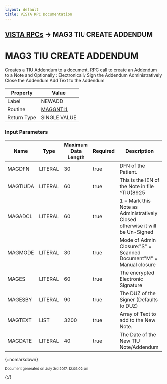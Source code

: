 ```yaml
---
layout: default
title: VISTA RPC Documentation
---
```


## [VISTA RPCs](TableOfContents) &#8594; MAG3 TIU CREATE ADDENDUM
# MAG3 TIU CREATE ADDENDUM

Creates a TIU Addendum to a document.  RPC call to create an Addendum to a Note  and Optionally :             Electronically Sign the Addendum           Administratively Close the Addendum           Add Text to the Addendum

Property | Value
--- | ---
Label | NEWADD
Routine | [MAGGNTI1](http://code.osehra.org/dox/Routine_MAGGNTI1_source.html)
Return Type | SINGLE VALUE


### Input Parameters

Name | Type | Maximum Data Length | Required | Description
--- | --- | --- | --- | ---
MAGDFN | LITERAL | 30 | true | DFN of the Patient.
MAGTIUDA | LITERAL | 60 | true | This is the IEN of the Note in file ^TIU(8925
MAGADCL | LITERAL | 60 | true |  1 &#x3D; Mark this Note as Administratively Closed otherwise it will be Un-Signed
MAGMODE | LITERAL | 30 | true | Mode of Admin Closure:&quot;S&quot; &#x3D; Scanned Document&quot;M&quot; &#x3D; Manual closure
MAGES | LITERAL | 60 | true | The encrypted Electronic Signature
MAGESBY | LITERAL | 90 | true |  The DUZ of the Signer (Defaults to DUZ)
MAGTEXT | LIST | 3200 | true | Array of Text to add to the New Note.
MAGDATE | LITERAL | 40 | true | The Date of the New TIU Note/Addendum



{::nomarkdown} <br/><p style="font-size: 11px">Document generated on July 3rd 2017, 12:09:02 pm</p>{:/}